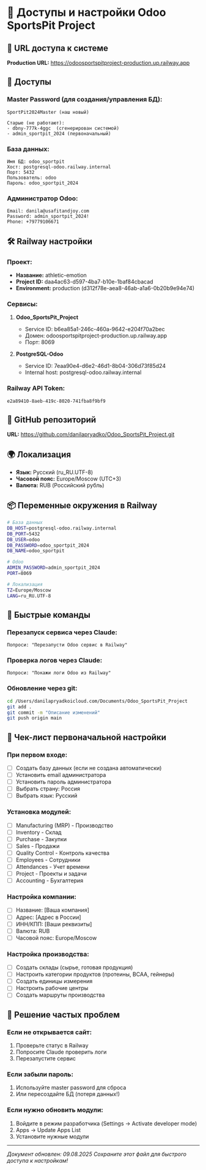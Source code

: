 # 🚀 Доступы и настройки Odoo SportsPit Project

## 📌 URL доступа к системе
**Production URL:** https://odoosportspitproject-production.up.railway.app

## 🔐 Доступы

### Master Password (для создания/управления БД):
```
SportPit2024Master (наш новый)

Старые (не работают):
- dbny-777k-4ggc  (сгенерирован системой)
- admin_sportpit_2024 (первоначальный)
```

### База данных:
```
Имя БД: odoo_sportpit
Хост: postgresql-odoo.railway.internal
Порт: 5432
Пользователь: odoo
Пароль: odoo_sportpit_2024
```

### Администратор Odoo:
```
Email: danila@usafitandjoy.com
Password: admin_sportpit_2024!
Phone: +79779106671
```

## 🛠️ Railway настройки

### Проект:
- **Название:** athletic-emotion
- **Project ID:** daa4ac63-d597-4ba7-b10e-1baf84cbacad
- **Environment:** production (d312f78e-aea8-46ab-a1a6-0b20b9e94e74)

### Сервисы:
1. **Odoo_SportsPit_Project**
   - Service ID: b6ea85a1-246c-460a-9642-e204f70a2bec
   - Домен: odoosportspitproject-production.up.railway.app
   - Порт: 8069

2. **PostgreSQL-Odoo**
   - Service ID: 7eaa90e4-d6e2-46d1-8b04-306d73f85d24
   - Internal host: postgresql-odoo.railway.internal

### Railway API Token:
```
e2a89410-8aeb-419c-8020-741fba8f9bf9
```

## 📁 GitHub репозиторий
**URL:** https://github.com/danilapryadko/Odoo_SportsPit_Project.git

## 🌍 Локализация
- **Язык:** Русский (ru_RU.UTF-8)
- **Часовой пояс:** Europe/Moscow (UTC+3)
- **Валюта:** RUB (Российский рубль)

## 📦 Переменные окружения в Railway

```bash
# База данных
DB_HOST=postgresql-odoo.railway.internal
DB_PORT=5432
DB_USER=odoo
DB_PASSWORD=odoo_sportpit_2024
DB_NAME=odoo_sportpit

# Odoo
ADMIN_PASSWORD=admin_sportpit_2024
PORT=8069

# Локализация
TZ=Europe/Moscow
LANG=ru_RU.UTF-8
```

## 🚀 Быстрые команды

### Перезапуск сервиса через Claude:
```
Попроси: "Перезапусти Odoo сервис в Railway"
```

### Проверка логов через Claude:
```
Попроси: "Покажи логи Odoo из Railway"
```

### Обновление через git:
```bash
cd /Users/danilapryadkoicloud.com/Documents/Odoo_SportsPit_Project
git add .
git commit -m "Описание изменений"
git push origin main
```

## 📝 Чек-лист первоначальной настройки

### При первом входе:
- [ ] Создать базу данных (если не создана автоматически)
- [ ] Установить email администратора
- [ ] Установить пароль администратора
- [ ] Выбрать страну: Россия
- [ ] Выбрать язык: Русский

### Установка модулей:
- [ ] Manufacturing (MRP) - Производство
- [ ] Inventory - Склад
- [ ] Purchase - Закупки
- [ ] Sales - Продажи
- [ ] Quality Control - Контроль качества
- [ ] Employees - Сотрудники
- [ ] Attendances - Учет времени
- [ ] Project - Проекты и задачи
- [ ] Accounting - Бухгалтерия

### Настройка компании:
- [ ] Название: [Ваша компания]
- [ ] Адрес: [Адрес в России]
- [ ] ИНН/КПП: [Ваши реквизиты]
- [ ] Валюта: RUB
- [ ] Часовой пояс: Europe/Moscow

### Настройка производства:
- [ ] Создать склады (сырье, готовая продукция)
- [ ] Настроить категории продуктов (протеины, BCAA, гейнеры)
- [ ] Создать единицы измерения
- [ ] Настроить рабочие центры
- [ ] Создать маршруты производства

## 🔧 Решение частых проблем

### Если не открывается сайт:
1. Проверьте статус в Railway
2. Попросите Claude проверить логи
3. Перезапустите сервис

### Если забыли пароль:
1. Используйте master password для сброса
2. Или пересоздайте БД (потеря данных!)

### Если нужно обновить модули:
1. Войдите в режим разработчика (Settings → Activate developer mode)
2. Apps → Update Apps List
3. Установите нужные модули

---
*Документ обновлен: 09.08.2025*
*Сохраните этот файл для быстрого доступа к настройкам!*

